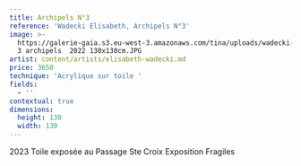 ```yaml
---
title: Archipels N°3
reference: 'Wadecki Elisabeth, Archipels N°3'
image: >-
  https://galerie-gaia.s3.eu-west-3.amazonaws.com/tina/uploads/wadecki-elisabeth/galerie-gaia-wadecki-elisabeth-
  3 archipels  2022 130x130cm.JPG
artist: content/artists/elisabeth-wadecki.md
price: 3650
technique: 'Acrylique sur toile '
fields:
  - ''
contextual: true
dimensions:
  height: 130
  width: 130
---
```


2023 Toile exposée au Passage Ste Croix Exposition Fragiles 
